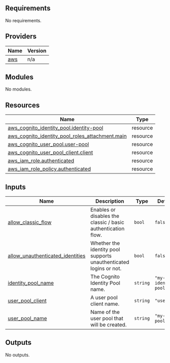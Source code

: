 <!-- BEGIN_TF_DOCS -->
## Requirements

No requirements.

## Providers

| Name | Version |
|------|---------|
| <a name="provider_aws"></a> [aws](#provider\_aws) | n/a |

## Modules

No modules.

## Resources

| Name | Type |
|------|------|
| [aws_cognito_identity_pool.identity-pool](https://registry.terraform.io/providers/hashicorp/aws/latest/docs/resources/cognito_identity_pool) | resource |
| [aws_cognito_identity_pool_roles_attachment.main](https://registry.terraform.io/providers/hashicorp/aws/latest/docs/resources/cognito_identity_pool_roles_attachment) | resource |
| [aws_cognito_user_pool.user-pool](https://registry.terraform.io/providers/hashicorp/aws/latest/docs/resources/cognito_user_pool) | resource |
| [aws_cognito_user_pool_client.client](https://registry.terraform.io/providers/hashicorp/aws/latest/docs/resources/cognito_user_pool_client) | resource |
| [aws_iam_role.authenticated](https://registry.terraform.io/providers/hashicorp/aws/latest/docs/resources/iam_role) | resource |
| [aws_iam_role_policy.authenticated](https://registry.terraform.io/providers/hashicorp/aws/latest/docs/resources/iam_role_policy) | resource |

## Inputs

| Name | Description | Type | Default | Required |
|------|-------------|------|---------|:--------:|
| <a name="input_allow_classic_flow"></a> [allow\_classic\_flow](#input\_allow\_classic\_flow) | Enables or disables the classic / basic authentication flow. | `bool` | `false` | no |
| <a name="input_allow_unauthenticated_identities"></a> [allow\_unauthenticated\_identities](#input\_allow\_unauthenticated\_identities) | Whether the identity pool supports unauthenticated logins or not. | `bool` | `false` | no |
| <a name="input_identity_pool_name"></a> [identity\_pool\_name](#input\_identity\_pool\_name) | The Cognito Identity Pool name. | `string` | `"my-identity-pool"` | no |
| <a name="input_user_pool_client"></a> [user\_pool\_client](#input\_user\_pool\_client) | A user pool client name. | `string` | `"user1"` | no |
| <a name="input_user_pool_name"></a> [user\_pool\_name](#input\_user\_pool\_name) | Name of the user pool that will be created. | `string` | `"my-user-pool"` | no |

## Outputs

No outputs.
<!-- END_TF_DOCS -->
